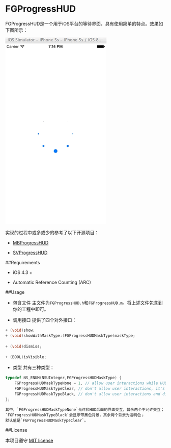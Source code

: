 FGProgressHUD
=============

FGProgressHUD是一个用于iOS平台的等待界面，具有使用简单的特点。效果如下图所示：

![FGProgressHUD](FGProgressHUD.gif)

实现的过程中或多或少的参考了以下开源项目：

* [MBProgressHUD](https://github.com/jdg/MBProgressHUD)

* [SVProgressHUD](https://github.com/samvermette/SVProgressHUD)


##Requirements

* iOS 4.3 +

* Automatic Reference Counting (ARC)
 

##Usage

* 包含文件
	主文件为`FGProgressHUD.h`和`FGProgressHUD.m`。将上述文件包含到你的工程中即可。
	
* 调用接口
	提供了四个对外接口：
```objective-c
+ (void)show;
+ (void)showWithMaskType:(FGProgressHUDMaskType)maskType;

+ (void)dismiss;

+ (BOOL)isVisible;

```	

* 类型
	共有三种类型：
```objective-c
typedef NS_ENUM(NSUInteger,FGProgressHUDMaskType) {
    FGProgressHUDMaskTypeNone = 1, // allow user interactions while HUD is displayed
    FGProgressHUDMaskTypeClear, // don't allow user interactions, it's the default value
    FGProgressHUDMaskTypeBlack, // don't allow user interactions and dim the UI in the back of the HUD
};
```

	其中，`FGProgressHUDMaskTypeNone`允许和HUD后面的界面交互，其余两个不允许交互；
	`FGProgressHUDMaskTypeBlack`会显示带黑色背景，其余两个背景为透明色；
	默认值是`FGProgressHUDMaskTypeClear`。


##License

本项目遵守 [MIT license](https://github.com/wangzz/FGProgressHUD/blob/master/LICENSE)

